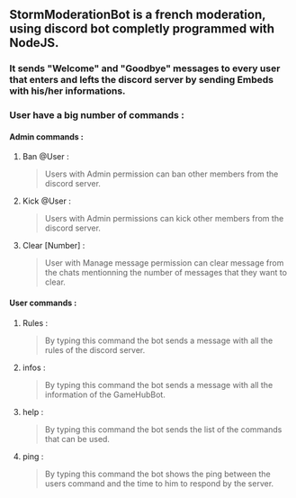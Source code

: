 ## StormModerationBot is a french moderation, using discord bot completly programmed with NodeJS.
### It sends "Welcome" and "Goodbye" messages to every user that enters and lefts the discord server by sending **Embeds** with his/her informations. 
### User have a big number of commands :
#### Admin commands :
1. Ban @User :
   > Users with Admin permission can ban other members from the discord server.
2. Kick @User :
   > Users with Admin permissions can kick other members from the discord server.
3. Clear [Number] :
   >  User with Manage message permission can clear message from the chats mentionning the number of messages that they want to clear.
#### User commands :
1. Rules :
   > By typing this command the bot sends a message with all the rules of the discord server.
2. infos :
   > By typing this command the bot sends a message with all the information of the GameHubBot.
3. help :
   > By typing this command the bot sends the list of the commands that can be used.
4. ping :
   > By typing this command the bot shows the ping between the users command and the time to him to respond by the server.
